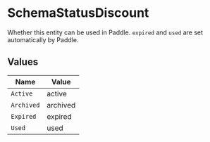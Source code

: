 # SchemaStatusDiscount

Whether this entity can be used in Paddle. `expired` and `used` are set automatically by Paddle.


## Values

| Name       | Value      |
| ---------- | ---------- |
| `Active`   | active     |
| `Archived` | archived   |
| `Expired`  | expired    |
| `Used`     | used       |